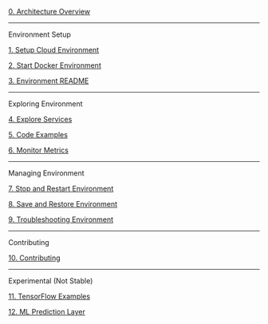 [0. Architecture Overview](https://github.com/fluxcapacitor/pipeline/wiki/Architecture-Overview)

***
Environment Setup

[1. Setup Cloud Environment](https://github.com/fluxcapacitor/pipeline/wiki/Setup-Cloud-Environment)

[2. Start Docker Environment](https://github.com/fluxcapacitor/pipeline/wiki/Start-Docker-Environment)

[3. Environment README](https://github.com/fluxcapacitor/pipeline/wiki/Environment-README)

*** 
Exploring Environment

[4. Explore Services](https://github.com/fluxcapacitor/pipeline/wiki/Explore-Services)

[5. Code Examples](https://github.com/fluxcapacitor/pipeline/wiki/Code-Examples)

[6. Monitor Metrics](https://github.com/fluxcapacitor/pipeline/wiki/Monitor-Metrics)

***
Managing Environment

[7. Stop and Restart Environment](https://github.com/fluxcapacitor/pipeline/wiki/Stop-and-Restart-Environment)

[8. Save and Restore Environment](https://github.com/fluxcapacitor/pipeline/wiki/Save-and-Restore-Environment)

[9. Troubleshooting Environment](https://github.com/fluxcapacitor/pipeline/wiki/Troubleshooting-Environment)

***
Contributing

[10. Contributing](https://github.com/fluxcapacitor/pipeline/wiki/Contributing)

***
Experimental (Not Stable)

[11. TensorFlow Examples](https://github.com/fluxcapacitor/pipeline/wiki/TensorFlow-Examples)

[12. ML Prediction Layer](https://github.com/fluxcapacitor/pipeline/wiki/ML-Prediction-Layer)